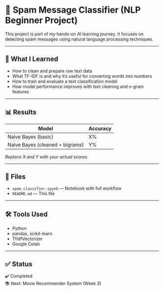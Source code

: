 # 📧 Spam Message Classifier (NLP Beginner Project)

This project is part of my hands-on AI learning journey. It focuses on detecting spam messages using natural language processing techniques.

---

## 🧠 What I Learned

- How to clean and prepare raw text data
- What TF-IDF is and why it’s useful for converting words into numbers
- How to train and evaluate a text classification model
- How model performance improves with text cleaning and n-gram features

---

## 📊 Results

| Model | Accuracy |
|-------|----------|
| Naive Bayes (basic) | X% |
| Naive Bayes (cleaned + bigrams) | Y% |

*Replace X and Y with your actual scores.*

---

## 📁 Files

- `spam_classifier.ipynb` — Notebook with full workflow
- `README.md` — This file

---

## 🛠️ Tools Used

- Python
- pandas, scikit-learn
- TfidfVectorizer
- Google Colab

---

## ✅ Status

✔️ Completed  
📚 Next: Movie Recommender System (Week 3)
